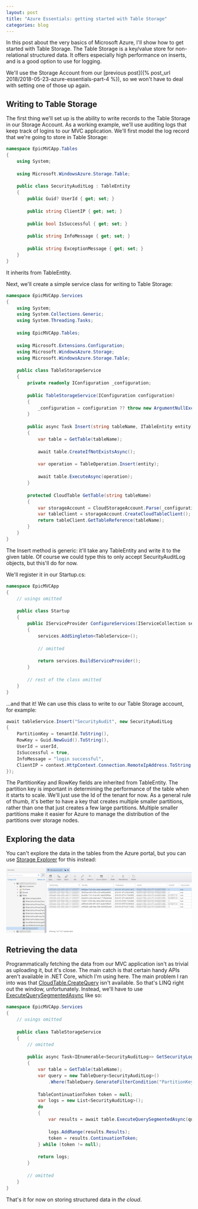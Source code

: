 ```yaml
---
layout: post
title: "Azure Essentials: getting started with Table Storage"
categories: blog
---
```


In this post about the very basics of Microsoft Azure, I'll show how to get started with Table Storage. The Table Storage is a key/value store for non-relational structured data. It offers especially high performance on inserts, and is a good option to use for logging.

We'll use the Storage Account from our [previous post]({% post_url 2018/2018-05-23-azure-essentials-part-4 %}), so we won't have to deal with setting one of those up again.

## Writing to Table Storage

The first thing we'll set up is the ability to write records to the Table Storage in our Storage Account. As a working example, we'll use auditing logs that keep track of logins to our MVC application. We'll first model the log record that we're going to store in Table Storage:

```csharp
namespace EpicMVCApp.Tables
{
    using System;

    using Microsoft.WindowsAzure.Storage.Table;

    public class SecurityAuditLog : TableEntity
    {
        public Guid? UserId { get; set; }

        public string ClientIP { get; set; }

        public bool IsSuccessful { get; set; }

        public string InfoMessage { get; set; }

        public string ExceptionMessage { get; set; }
    }
}
```

It inherits from TableEntity.

Next, we'll create a simple service class for writing to Table Storage:

```csharp
namespace EpicMVCApp.Services
{
    using System;
    using System.Collections.Generic;
    using System.Threading.Tasks;

    using EpicMVCApp.Tables;

    using Microsoft.Extensions.Configuration;
    using Microsoft.WindowsAzure.Storage;
    using Microsoft.WindowsAzure.Storage.Table;

    public class TableStorageService
    {
        private readonly IConfiguration _configuration;

        public TableStorageService(IConfiguration configuration)
        {
            _configuration = configuration ?? throw new ArgumentNullException(nameof(configuration));
        }

        public async Task Insert(string tableName, ITableEntity entity)
        {
            var table = GetTable(tableName);

            await table.CreateIfNotExistsAsync();

            var operation = TableOperation.Insert(entity);

            await table.ExecuteAsync(operation);
        }

        protected CloudTable GetTable(string tableName)
        {
            var storageAccount = CloudStorageAccount.Parse(_configuration.GetConnectionString("MyAzureStorage"));
            var tableClient = storageAccount.CreateCloudTableClient();
            return tableClient.GetTableReference(tableName);
        }
    }
}
```

The Insert method is generic: it'll take any TableEntity and write it to the given table. Of course we could type this to only accept SecurityAuditLog objects, but this'll do for now.

We'll register it in our Startup.cs:

```csharp
namespace EpicMVCApp
{
    // usings omitted

    public class Startup
    {
        public IServiceProvider ConfigureServices(IServiceCollection services)
        {
            services.AddSingleton<TableService>();

            // omitted

            return services.BuildServiceProvider();
        }

        // rest of the class omitted
    }
}
```

...and that it! We can use this class to write to our Table Storage account, for example:

```csharp
await tableService.Insert("SecurityAudit", new SecurityAuditLog
{
    PartitionKey = tenantId.ToString(),
    RowKey = Guid.NewGuid().ToString(),
    UserId = userId,
    IsSuccessful = true,
    InfoMessage = "login successful",
    ClientIP = context.HttpContext.Connection.RemoteIpAddress.ToString()
});
```

The PartitionKey and RowKey fields are inherited from TableEntity. The partition key is important in determining the performance of the table when it starts to scale. We'll just use the Id of the tenant for now. As a general rule of thumb, it's better to have a key that creates multiple smaller partitions, rather than one that just creates a few large partitions. Multiple smaller partitions make it easier for Azure to manage the distribution of the partitions over storage nodes.

## Exploring the data

You can't explore the data in the tables from the Azure portal, but you can use [Storage Explorer](https://azure.microsoft.com/en-us/features/storage-explorer/) for this instead:

![](/assets/img/blog/2018/05/table-storage-explorer.png)

## Retrieving the data

Programmatically fetching the data from our MVC application isn't as trivial as uploading it, but it's close. The main catch is that certain handy APIs aren't available in .NET Core, which I'm using here. The main problem I ran into was that [CloudTable.CreateQuery](https://docs.microsoft.com/en-us/dotnet/api/microsoft.windowsazure.storage.table.cloudtable.createquery?view=azure-dotnet) isn't available. So that's LINQ right out the window, unfortunately. Instead, we'll have to use [ExecuteQuerySegmentedAsync](https://docs.microsoft.com/en-us/dotnet/api/microsoft.azure.cosmosdb.table.cloudtable.executequerysegmentedasync?view=azure-dotnet) like so:

```csharp
namespace EpicMVCApp.Services
{
    // usings omitted

    public class TableStorageService
    {
        // omitted

        public async Task<IEnumerable<SecurityAuditLog>> GetSecurityLogs(string tableName, Guid tenantId)
        {
            var table = GetTable(tableName);
            var query = new TableQuery<SecurityAuditLog>()
                .Where(TableQuery.GenerateFilterCondition("PartitionKey", QueryComparisons.Equal, tenantId.ToString()));

            TableContinuationToken token = null;
            var logs = new List<SecurityAuditLog>();
            do
            {
                var results = await table.ExecuteQuerySegmentedAsync(query, token);

                logs.AddRange(results.Results);
                token = results.ContinuationToken;
            } while (token != null);

            return logs;
        }

        // omitted
    }
}
```

That's it for now on storing structured data in _the cloud_.

